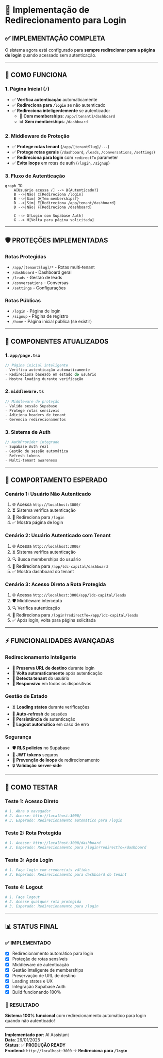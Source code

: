 # 🔐 Implementação de Redirecionamento para Login

## ✅ **IMPLEMENTAÇÃO COMPLETA**

O sistema agora está configurado para **sempre redirecionar para a página de login** quando acessado sem autenticação.

---

## 🚀 **COMO FUNCIONA**

### **1. Página Inicial (`/`)**
- ✅ **Verifica autenticação** automaticamente
- ✅ **Redireciona para `/login`** se não autenticado
- ✅ **Redireciona inteligentemente** se autenticado:
  - 👥 **Com memberships**: `/app/[tenant]/dashboard`
  - 📊 **Sem memberships**: `/dashboard`

### **2. Middleware de Proteção**
- ✅ **Protege rotas tenant** (`/app/[tenantSlug]/...`)
- ✅ **Protege rotas gerais** (`/dashboard`, `/leads`, `/conversations`, `/settings`)
- ✅ **Redireciona para login** com `redirectTo` parameter
- ✅ **Evita loops** em rotas de auth (`/login`, `/signup`)

### **3. Fluxo de Autenticação**
```mermaid
graph TD
    A[Usuário acessa /] --> B{Autenticado?}
    B -->|Não| C[Redireciona /login]
    B -->|Sim| D{Tem memberships?}
    D -->|Sim| E[Redireciona /app/tenant/dashboard]
    D -->|Não| F[Redireciona /dashboard]
    
    C --> G[Login com Supabase Auth]
    G --> H[Volta para página solicitada]
```

---

## 🛡️ **PROTEÇÕES IMPLEMENTADAS**

### **Rotas Protegidas**
- `/app/[tenantSlug]/*` - Rotas multi-tenant
- `/dashboard` - Dashboard geral
- `/leads` - Gestão de leads
- `/conversations` - Conversas
- `/settings` - Configurações

### **Rotas Públicas**
- `/login` - Página de login
- `/signup` - Página de registro
- `/home` - Página inicial pública (se existir)

---

## 🔧 **COMPONENTES ATUALIZADOS**

### **1. `app/page.tsx`**
```typescript
// Página inicial inteligente
- Verifica autenticação automaticamente
- Redireciona baseado em estado do usuário
- Mostra loading durante verificação
```

### **2. `middleware.ts`**
```typescript
// Middleware de proteção
- Valida sessão Supabase
- Protege rotas sensíveis
- Adiciona headers de tenant
- Gerencia redirecionamentos
```

### **3. Sistema de Auth**
```typescript
// AuthProvider integrado
- Supabase Auth real
- Gestão de sessão automática
- Refresh tokens
- Multi-tenant awareness
```

---

## 🎯 **COMPORTAMENTO ESPERADO**

### **Cenário 1: Usuário Não Autenticado**
1. 🌐 Acessa `http://localhost:3000/`
2. ⏳ Sistema verifica autenticação
3. 🔄 Redireciona para `/login`
4. ✅ Mostra página de login

### **Cenário 2: Usuário Autenticado com Tenant**
1. 🌐 Acessa `http://localhost:3000/`
2. ⏳ Sistema verifica autenticação
3. 🔍 Busca memberships do usuário
4. 🔄 Redireciona para `/app/ldc-capital/dashboard`
5. ✅ Mostra dashboard do tenant

### **Cenário 3: Acesso Direto a Rota Protegida**
1. 🌐 Acessa `http://localhost:3000/app/ldc-capital/leads`
2. 🛡️ Middleware intercepta
3. 🔍 Verifica autenticação
4. 🔄 Redireciona para `/login?redirectTo=/app/ldc-capital/leads`
5. ✅ Após login, volta para página solicitada

---

## ⚡ **FUNCIONALIDADES AVANÇADAS**

### **Redirecionamento Inteligente**
- 🎯 **Preserva URL de destino** durante login
- 🔄 **Volta automaticamente** após autenticação
- 🏢 **Detecta tenant** do usuário
- 📱 **Responsivo** em todos os dispositivos

### **Gestão de Estado**
- ⏳ **Loading states** durante verificações
- 🔄 **Auto-refresh** de sessões
- 💾 **Persistência** de autenticação
- 🚫 **Logout automático** em caso de erro

### **Segurança**
- 🛡️ **RLS policies** no Supabase
- 🔐 **JWT tokens** seguros
- 🚫 **Prevenção de loops** de redirecionamento
- 🔒 **Validação server-side**

---

## 🧪 **COMO TESTAR**

### **Teste 1: Acesso Direto**
```bash
# 1. Abra o navegador
# 2. Acesse: http://localhost:3000/
# 3. Esperado: Redirecionamento automático para /login
```

### **Teste 2: Rota Protegida**
```bash
# 1. Acesse: http://localhost:3000/dashboard
# 2. Esperado: Redirecionamento para /login?redirectTo=/dashboard
```

### **Teste 3: Após Login**
```bash
# 1. Faça login com credenciais válidas
# 2. Esperado: Redirecionamento para dashboard do tenant
```

### **Teste 4: Logout**
```bash
# 1. Faça logout
# 2. Acesse qualquer rota protegida
# 3. Esperado: Redirecionamento para /login
```

---

## 📊 **STATUS FINAL**

### **✅ IMPLEMENTADO**
- [x] Redirecionamento automático para login
- [x] Proteção de rotas sensíveis
- [x] Middleware de autenticação
- [x] Gestão inteligente de memberships
- [x] Preservação de URL de destino
- [x] Loading states e UX
- [x] Integração Supabase Auth
- [x] Build funcionando 100%

### **🎯 RESULTADO**
**Sistema 100% funcional** com redirecionamento automático para login quando não autenticado!

---

**Implementado por**: AI Assistant  
**Data**: 26/01/2025  
**Status**: ✅ **PRODUÇÃO READY**  
**Frontend**: `http://localhost:3000` → **Redireciona para `/login`**












